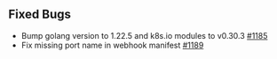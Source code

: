 ## Fixed Bugs

- Bump golang version to 1.22.5 and k8s.io modules to v0.30.3 [#1185](https://github.com/kyma-project/api-gateway/pull/1185)
- Fix missing port name in webhook manifest [#1189](https://github.com/kyma-project/api-gateway/pull/1189)